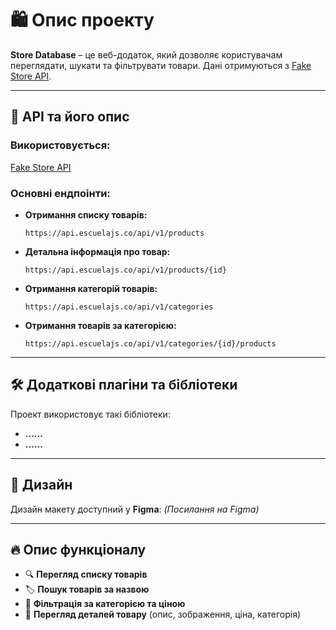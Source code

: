 # 🛍️ Опис проекту

**Store Database** – це веб-додаток, який дозволяє користувачам переглядати, шукати та фільтрувати товари. Дані отримуються з [Fake Store API](https://api.escuelajs.co/api/v1/products).

---

## 🔗 API та його опис

### Використовується:
[Fake Store API](https://api.escuelajs.co/api/v1/products)

### Основні ендпоінти:
- **Отримання списку товарів:**  
  ```plaintext
  https://api.escuelajs.co/api/v1/products
  ```
- **Детальна інформація про товар:**  
  ```plaintext
  https://api.escuelajs.co/api/v1/products/{id}
  ```
- **Отримання категорій товарів:**  
  ```plaintext
  https://api.escuelajs.co/api/v1/categories
  ```
- **Отримання товарів за категорією:**  
  ```plaintext
  https://api.escuelajs.co/api/v1/categories/{id}/products
  ```

---

## 🛠 Додаткові плагіни та бібліотеки

Проект використовує такі бібліотеки:
- **......**
- **......**

---

## 🎨 Дизайн

Дизайн макету доступний у **Figma**: *(Посилання на Figma)*

---

## 🔥 Опис функціоналу

- 🔍 **Перегляд списку товарів**
- 🏷 **Пошук товарів за назвою**
- 📂 **Фільтрація за категорією та ціною**
- 📝 **Перегляд деталей товару** (опис, зображення, ціна, категорія)


